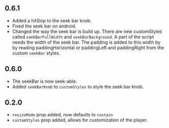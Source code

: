 ## 0.6.1
 - Added a hitSlop to the seek bar knob.
 - Fixed the seek bar on android.
 - Changed the way the seek bar is build up. There are new customStyles called `seekBarFullWidth`
   and `seekBarBackground`. A part of the script needs the width of the seek bar. The padding is
   added to this width by by reading paddingHorizontal or paddingLeft and paddingRight from the
   custom `seekBar` styles.

## 0.6.0
 - The seekBar is now seek-able.
 - Added `seekBarKnob` to `customStyles` to style the seek bar knob.

## 0.2.0

 - `resizeMode` prop added, now defaults to `contain`
 - `customStyles` prop added, allows for customization of the player.
